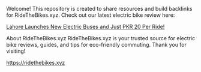 
Welcome! This repository is created to share resources and build backlinks for RideTheBikes.xyz.
Check out our latest electric bike review here:  

[Lahore Launches New Electric Buses and Just PKR 20 Per Ride!](https://ridethebikes.xyz/lahore-electric-buses-pkr-20-launch/)

About RideTheBikes.xyz
RideTheBikes.xyz is your trusted source for electric bike reviews, guides, and tips for eco-friendly commuting.
Thank you for visiting!

https://ridethebikes.xyz
